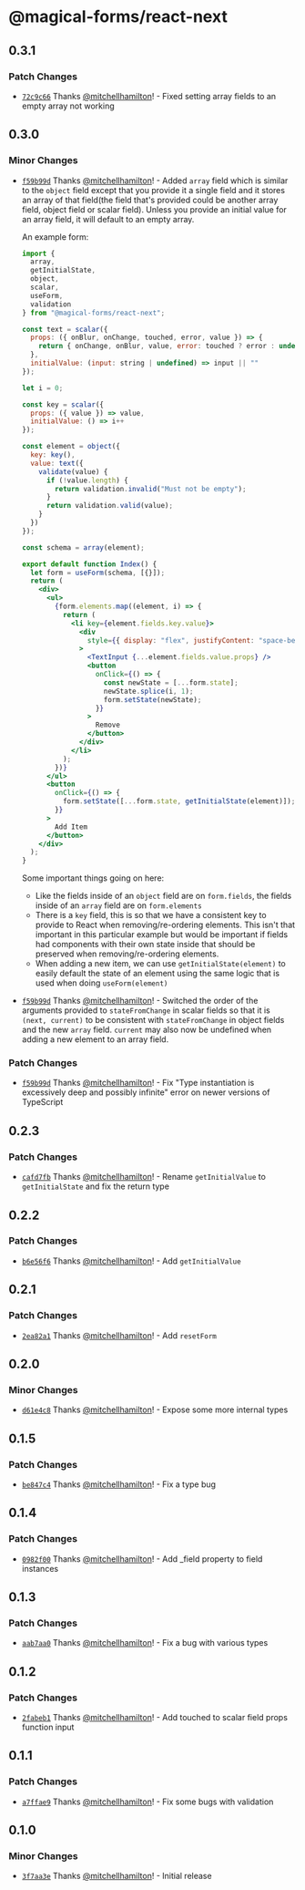 # @magical-forms/react-next

## 0.3.1

### Patch Changes

- [`72c9c66`](https://github.com/Thinkmill/magical-forms/commit/72c9c665f551633e47c45759f040d60d6d16eea4) Thanks [@mitchellhamilton](https://github.com/mitchellhamilton)! - Fixed setting array fields to an empty array not working

## 0.3.0

### Minor Changes

- [`f59b99d`](https://github.com/Thinkmill/magical-forms/commit/f59b99dd5d78d81863c6ac8339c021bc29a8dab2) Thanks [@mitchellhamilton](https://github.com/mitchellhamilton)! - Added `array` field which is similar to the `object` field except that you provide it a single field and it stores an array of that field(the field that's provided could be another array field, object field or scalar field). Unless you provide an initial value for an array field, it will default to an empty array.

  An example form:

  ```jsx
  import {
    array,
    getInitialState,
    object,
    scalar,
    useForm,
    validation
  } from "@magical-forms/react-next";

  const text = scalar({
    props: ({ onBlur, onChange, touched, error, value }) => {
      return { onChange, onBlur, value, error: touched ? error : undefined };
    },
    initialValue: (input: string | undefined) => input || ""
  });

  let i = 0;

  const key = scalar({
    props: ({ value }) => value,
    initialValue: () => i++
  });

  const element = object({
    key: key(),
    value: text({
      validate(value) {
        if (!value.length) {
          return validation.invalid("Must not be empty");
        }
        return validation.valid(value);
      }
    })
  });

  const schema = array(element);

  export default function Index() {
    let form = useForm(schema, [{}]);
    return (
      <div>
        <ul>
          {form.elements.map((element, i) => {
            return (
              <li key={element.fields.key.value}>
                <div
                  style={{ display: "flex", justifyContent: "space-between" }}
                >
                  <TextInput {...element.fields.value.props} />
                  <button
                    onClick={() => {
                      const newState = [...form.state];
                      newState.splice(i, 1);
                      form.setState(newState);
                    }}
                  >
                    Remove
                  </button>
                </div>
              </li>
            );
          })}
        </ul>
        <button
          onClick={() => {
            form.setState([...form.state, getInitialState(element)]);
          }}
        >
          Add Item
        </button>
      </div>
    );
  }
  ```

  Some important things going on here:

  - Like the fields inside of an `object` field are on `form.fields`, the fields inside of an `array` field are on `form.elements`
  - There is a `key` field, this is so that we have a consistent key to provide to React when removing/re-ordering elements. This isn't that important in this particular example but would be important if fields had components with their own state inside that should be preserved when removing/re-ordering elements.
  - When adding a new item, we can use `getInitialState(element)` to easily default the state of an element using the same logic that is used when doing `useForm(element)`

* [`f59b99d`](https://github.com/Thinkmill/magical-forms/commit/f59b99dd5d78d81863c6ac8339c021bc29a8dab2) Thanks [@mitchellhamilton](https://github.com/mitchellhamilton)! - Switched the order of the arguments provided to `stateFromChange` in scalar fields so that it is `(next, current)` to be consistent with `stateFromChange` in object fields and the new `array` field. `current` may also now be undefined when adding a new element to an array field.

### Patch Changes

- [`f59b99d`](https://github.com/Thinkmill/magical-forms/commit/f59b99dd5d78d81863c6ac8339c021bc29a8dab2) Thanks [@mitchellhamilton](https://github.com/mitchellhamilton)! - Fix "Type instantiation is excessively deep and possibly infinite" error on newer versions of TypeScript

## 0.2.3

### Patch Changes

- [`cafd7fb`](https://github.com/Thinkmill/magical-forms/commit/cafd7fb7c250139e9bda0125943fe4b60c155205) Thanks [@mitchellhamilton](https://github.com/mitchellhamilton)! - Rename `getInitialValue` to `getInitialState` and fix the return type

## 0.2.2

### Patch Changes

- [`b6e56f6`](https://github.com/Thinkmill/magical-forms/commit/b6e56f6a523739deba7d82acfc148bbcb3596aa6) Thanks [@mitchellhamilton](https://github.com/mitchellhamilton)! - Add `getInitialValue`

## 0.2.1

### Patch Changes

- [`2ea82a1`](https://github.com/Thinkmill/magical-forms/commit/2ea82a13f697ae2f2516717f49c87218b8944049) Thanks [@mitchellhamilton](https://github.com/mitchellhamilton)! - Add `resetForm`

## 0.2.0

### Minor Changes

- [`d61e4c8`](https://github.com/Thinkmill/magical-forms/commit/d61e4c8905c4287b2938070b30eb1a4acc1ecb55) Thanks [@mitchellhamilton](https://github.com/mitchellhamilton)! - Expose some more internal types

## 0.1.5

### Patch Changes

- [`be847c4`](https://github.com/Thinkmill/magical-forms/commit/be847c4be4bed455cfd9c41774c355e10d5c5801) Thanks [@mitchellhamilton](https://github.com/mitchellhamilton)! - Fix a type bug

## 0.1.4

### Patch Changes

- [`0982f00`](https://github.com/Thinkmill/magical-forms/commit/0982f00c6918a3af50d798d55c297d4d116de4f6) Thanks [@mitchellhamilton](https://github.com/mitchellhamilton)! - Add \_field property to field instances

## 0.1.3

### Patch Changes

- [`aab7aa0`](https://github.com/Thinkmill/magical-forms/commit/aab7aa052b69f10e8d7ec168e94d423e938d4a80) Thanks [@mitchellhamilton](https://github.com/mitchellhamilton)! - Fix a bug with various types

## 0.1.2

### Patch Changes

- [`2fabeb1`](https://github.com/Thinkmill/magical-forms/commit/2fabeb1115c83aca309cfd63dfff2b0d1495dec1) Thanks [@mitchellhamilton](https://github.com/mitchellhamilton)! - Add touched to scalar field props function input

## 0.1.1

### Patch Changes

- [`a7ffae9`](https://github.com/Thinkmill/magical-forms/commit/a7ffae9195b0fff2bbc92a996d738faaf19ed472) Thanks [@mitchellhamilton](https://github.com/mitchellhamilton)! - Fix some bugs with validation

## 0.1.0

### Minor Changes

- [`3f7aa3e`](https://github.com/Thinkmill/magical-forms/commit/3f7aa3e7a8e0fd466b33c3aa98f0f0cbb95819cd) Thanks [@mitchellhamilton](https://github.com/mitchellhamilton)! - Initial release
